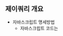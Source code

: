 ## 제이쿼리 개요
- 자바스크립트 명세방법
    - 자바스크립트 코드는 <script> 태그안에
- 내용과 코드를 분리
- DOM(Document Object Model)
- 기본 기능
    - core
    - selector
    - css
    - traversing
    - manipulation
    - attributes
    - events
    - ajax
    - ui
---
## 제이쿼리 함수
- `jQuery()` 함수의 3가지 입력 인자 유형
    - 선택자 입력 인자
```js
jQuery('body p');
```
    - HTML 입력 인자
```js
jQuery('<h1> HTML 동적 추가 </h1>').appendTo('body');
```
    - 함수 입력 인자
```js
jQuery(function() { alert("DOM");});
```
---
## 제이쿼리 선택자
- 기본 선택자
    - * : $('*')
    - 태그명 : $('div'), $('h1, h3, p')
    - 아이디 : $('#id1'), $('div#id1')
    - 클래스 : $('.class1'), $('div.class1'), $('.class1.class2')
- 계층 선택자
    - 선택자 > 자식선택자 : 바로 밑에 위치한 하위 엘리먼트
    - 선택자 자손선택자 : 안에 포함된 모든 하위 엘리먼트
    - 선택자 + 형제선택자 : 특정 엘리먼트 바로 다음에 나오는 특정한 형제 엘리먼트
    - 선택자 ~ 형제선택자 : 특정 엘리먼트 다음에 나오는 모든 형제 엘리먼트
- 속성 선택자
    - 선택자[속성명] : 해당 속성을 포함하는 엘리먼트
    - 선택자[속성명="조건값"] : 일치하는 엘리먼트
    - 선택자[속성명*="조건값"] : 포함하는 엘리먼트
    - 선택자[속성명^="조건값"] : 조건값으로 시작하는 엘리먼트
    - 선택자[속성명$="조건값"] : 조건값으로 끝나는 엘리먼트
- 위치필터 기본 선택자 : 첨자가 0부터 시작
    - 선택자:first
    - 선택자:last
    - 선택자:odd
    - 선택자:even
    - 선택자:eq(n)
    - 선택자:lt(n)
    - 선택자:gt(n)
    - 선택자:not()
- 위치필터 계층 선택자 : 첨자가 1부터 시작
    - 선택자:first-child   -> 선택된 엘리먼트 중에서 부모의
    - 선택자:last-child
    - 선택자:nth-child(odd)
    - 선택자:nth-child(even)
    - 선택자:nth-child(n)
    - 선택자:nth-child(Xn+y)
    - 선택자:only-child
- 폼 필터 선택자
    - 선택자:input
    - 선택자:button
    - 선택자:text
    - 선택자:checkbox
    - 선택자:radio
    - 선택자:file
    - 선택자:image
    - 선택자:password
    - 선택자:submit
    - 선택자:reset
- 상태 필터 선택자
    - 선택자:selected
    - 선택자:checked
    - 선택자:enabled
    - 선택자:disabled
    - 선택자:visible
    - 선택자:hidden
    - 선택자:focus
    - 선택자:animated
- 내용 필터 선택자 : has(), contains(), empty, parent
- 